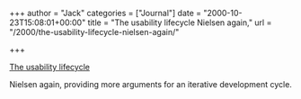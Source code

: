 +++
author = "Jack"
categories = ["Journal"]
date = "2000-10-23T15:08:01+00:00"
title = "The usability lifecycle Nielsen again,"
url = "/2000/the-usability-lifecycle-nielsen-again/"

+++

[The usability lifecycle][1]

Nielsen again, providing more arguments for an iterative development cycle.

 [1]: http://web.archive.org/web/20091208131137/http://www.developer.ibm.com:80/library/articles/nielsen3.html
